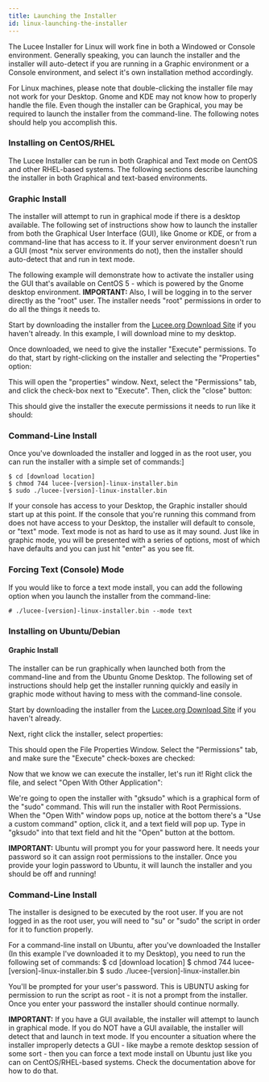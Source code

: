 ```yaml
---
title: Launching the Installer
id: linux-launching-the-installer
---
```


The Lucee Installer for Linux will work fine in both a Windowed or Console environment. Generally speaking, you can launch the installer and the installer will auto-detect if you are running in a Graphic environment or a Console environment, and select it's own installation method accordingly.

For Linux machines, please note that double-clicking the installer file may not work for your Desktop. Gnome and KDE may not know how to properly handle the file. Even though the installer can be Graphical, you may be required to launch the installer from the command-line. The following notes should help you accomplish this.

### Installing on CentOS/RHEL ###

The Lucee Installer can be run in both Graphical and Text mode on CentOS and other RHEL-based systems. The following sections describe launching the installer in both Graphical and text-based environments.

### Graphic Install ###

The installer will attempt to run in graphical mode if there is a desktop available. The following set of instructions show how to launch the installer from both the Graphical User Interface (GUI), like Gnome or KDE, or from a command-line that has access to it. If your server environment doesn't run a GUI (most *nix server environments do not), then the installer should auto-detect that and run in text mode.

The following example will demonstrate how to activate the installer using the GUI that's available on CentOS 5 - which is powered by the Gnome desktop environment. **IMPORTANT:** Also, I will be logging in to the server directly as the "root" user. The installer needs "root" permissions in order to do all the things it needs to.

Start by downloading the installer from the [Lucee.org Download Site](https://lucee.org/downloads.html) if you haven't already. In this example, I will download mine to my desktop.

Once downloaded, we need to give the installer "Execute" permissions. To do that, start by right-clicking on the installer and selecting the "Properties" option:

This will open the "properties" window. Next, select the "Permissions" tab, and click the check-box next to "Execute". Then, click the "close" button:

This should give the installer the execute permissions it needs to run like it should:

### Command-Line Install ###

Once you've downloaded the installer and logged in as the root user, you can run the installer with a simple set of commands:]

```lucee
$ cd [download location]
$ chmod 744 lucee-[version]-linux-installer.bin
$ sudo ./lucee-[version]-linux-installer.bin
```

If your console has access to your Desktop, the Graphic installer should start up at this point. If the console that you're running this command from does not have access to your Desktop, the installer will default to console, or "text" mode. Text mode is not as hard to use as it may sound. Just like in graphic mode, you will be presented with a series of options, most of which have defaults and you can just hit "enter" as you see fit.

### Forcing Text (Console) Mode ###

If you would like to force a text mode install, you can add the following option when you launch the installer from the command-line:

```lucee
# ./lucee-[version]-linux-installer.bin --mode text
```

### Installing on Ubuntu/Debian ###

#### Graphic Install ####

The installer can be run graphically when launched both from the command-line and from the Ubuntu Gnome Desktop. The following set of instructions should help get the installer running quickly and easily in graphic mode without having to mess with the command-line console.

Start by downloading the installer from the [Lucee.org Download Site](https://lucee.org/downloads.html) if you haven't already.

Next, right click the installer, select properties:

This should open the File Properties Window. Select the "Permissions" tab, and make sure the "Execute" check-boxes are checked:

Now that we know we can execute the installer, let's run it! Right click the file, and select "Open With Other Application":

We're going to open the installer with "gksudo" which is a graphical form of the "sudo" command. This will run the installer with Root Permissions. When the "Open With" window pops up, notice at the bottom there's a "Use a custom command" option, click it, and a text field will pop up. Type in "gksudo" into that text field and hit the "Open" button at the bottom.

**IMPORTANT:** Ubuntu will prompt you for your password here. It needs your password so it can assign root permissions to the installer. Once you provide your login password to Ubuntu, it will launch the installer and you should be off and running!

### Command-Line Install ###

The installer is designed to be executed by the root user. If you are not logged in as the root user, you will need to "su" or "sudo" the script in order for it to function properly.

For a command-line install on Ubuntu, after you've downloaded the Installer (In this example I've downloaded it to my Desktop), you need to run the following set of commands: $ cd [download location] $ chmod 744 lucee-[version]-linux-installer.bin $ sudo ./lucee-[version]-linux-installer.bin

You'll be prompted for your user's password. This is UBUNTU asking for permission to run the script as root - it is not a prompt from the installer. Once you enter your password the installer should continue normally.

**IMPORTANT:** If you have a GUI available, the installer will attempt to launch in graphical mode. If you do NOT have a GUI available, the installer will detect that and launch in text mode. If you encounter a situation where the installer improperly detects a GUI - like maybe a remote desktop session of some sort - then you can force a text mode install on Ubuntu just like you can on CentOS/RHEL-based systems. Check the documentation above for how to do that.

